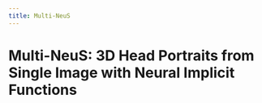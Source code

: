 ```yaml
---
title: Multi-NeuS
---
```


# Multi-NeuS: 3D Head Portraits from Single Image with Neural Implicit Functions
